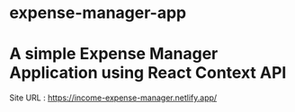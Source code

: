 # expense-manager-app
# A simple Expense Manager Application using React Context API 
Site URL : https://income-expense-manager.netlify.app/
